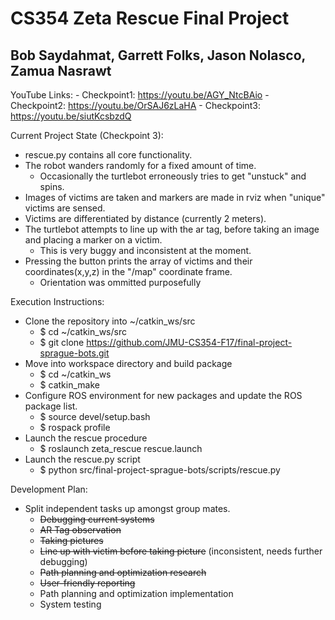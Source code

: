 # CS354 Zeta Rescue Final Project

## Bob Saydahmat, Garrett Folks, Jason Nolasco, Zamua Nasrawt

YouTube Links:
	- Checkpoint1: https://youtu.be/AGY_NtcBAio
	- Checkpoint2: https://youtu.be/OrSAJ6zLaHA
	- Checkpoint3: https://youtu.be/siutKcsbzdQ

Current Project State (Checkpoint 3):
- rescue.py contains all core functionality.
- The robot wanders randomly for a fixed amount of time.
	- Occasionally the turtlebot erroneously tries to get "unstuck" and spins.
- Images of victims are taken and markers are made in rviz when "unique" victims are sensed.
- Victims are differentiated by distance (currently 2 meters).
- The turtlebot attempts to line up with the ar tag, before taking an image and placing a marker on a victim.
	- This is very buggy and inconsistent at the moment.
- Pressing the button prints the array of victims and their coordinates(x,y,z) in the "/map" coordinate frame.
	- Orientation was ommitted purposefully

Execution Instructions: 
- Clone the repository into ~/catkin_ws/src
	- $ cd ~/catkin_ws/src
	- $ git clone https://github.com/JMU-CS354-F17/final-project-sprague-bots.git
- Move into workspace directory and build package
	- $ cd ~/catkin_ws
	- $ catkin_make
- Configure ROS environment for new packages and update the ROS package list.
	- $ source devel/setup.bash
	- $ rospack profile
- Launch the rescue procedure
	- $ roslaunch zeta_rescue rescue.launch 
- Launch the rescue.py script
	- $ python src/final-project-sprague-bots/scripts/rescue.py

Development Plan:
- Split independent tasks up amongst group mates.
	- ~~Debugging current systems~~
	- ~~AR Tag observation~~
	- ~~Taking pictures~~
	- ~~Line up with victim before taking picture~~ (inconsistent, needs further debugging)
	- ~~Path planning and optimization research~~
	- ~~User-friendly reporting~~
	- Path planning and optimization implementation
	- System testing
	

